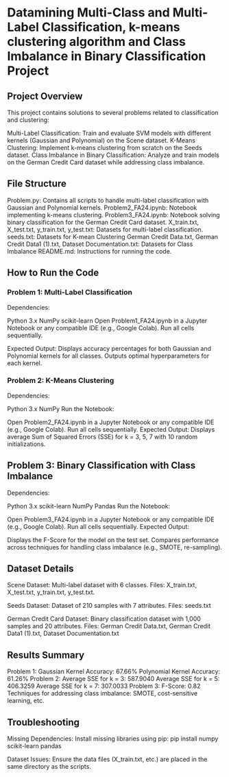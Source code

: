 # Datamining Multi-Class and Multi-Label Classification,  k-means clustering algorithm and Class Imbalance in Binary Classification Project
## Project Overview
This project contains solutions to several problems related to classification and clustering:

Multi-Label Classification: Train and evaluate SVM models with different kernels (Gaussian and Polynomial) on the Scene dataset.
K-Means Clustering: Implement k-means clustering from scratch on the Seeds dataset.
Class Imbalance in Binary Classification: Analyze and train models on the German Credit Card dataset while addressing class imbalance.

## File Structure
Problem.py: Contains all scripts to handle multi-label classification with Gaussian and Polynomial kernels.
Problem2_FA24.ipynb: Notebook implementing k-means clustering.
Problem3_FA24.ipynb: Notebook solving binary classification for the German Credit Card dataset.
X_train.txt, X_test.txt, y_train.txt, y_test.txt: Datasets for multi-label classification.
seeds.txt: Datasets for K-mean Clustering
German Credit Data.txt, German Credit Data1 (1).txt, Dataset Documentation.txt: Datasets for Class Imbalance
README.md: Instructions for running the code.

## How to Run the Code
### Problem 1: Multi-Label Classification
Dependencies:

Python 3.x
NumPy
scikit-learn
Open Problem1_FA24.ipynb in a Jupyter Notebook or any compatible IDE (e.g., Google Colab).
Run all cells sequentially.

Expected Output: Displays accuracy percentages for both Gaussian and Polynomial kernels for all classes.
Outputs optimal hyperparameters for each kernel.

### Problem 2: K-Means Clustering
Dependencies:

Python 3.x
NumPy
Run the Notebook:

Open Problem2_FA24.ipynb in a Jupyter Notebook or any compatible IDE (e.g., Google Colab).
Run all cells sequentially.
Expected Output: Displays average Sum of Squared Errors (SSE) for k = 3, 5, 7 with 10 random initializations.

## Problem 3: Binary Classification with Class Imbalance
Dependencies:

Python 3.x
scikit-learn
NumPy
Pandas
Run the Notebook:

Open Problem3_FA24.ipynb in a Jupyter Notebook or any compatible IDE (e.g., Google Colab).
Run all cells sequentially.
Expected Output:

Displays the F-Score for the model on the test set.
Compares performance across techniques for handling class imbalance (e.g., SMOTE, re-sampling).

## Dataset Details
Scene Dataset:
Multi-label dataset with 6 classes.
Files: X_train.txt, X_test.txt, y_train.txt, y_test.txt.

Seeds Dataset:
Dataset of 210 samples with 7 attributes.
Files: seeds.txt

German Credit Card Dataset:
Binary classification dataset with 1,000 samples and 20 attributes.
Files: German Credit Data.txt, German Credit Data1 (1).txt, Dataset Documentation.txt

## Results Summary
Problem 1:
Gaussian Kernel Accuracy: 67.66%
Polynomial Kernel Accuracy: 61.26%
Problem 2:
Average SSE for k = 3: 587.9040
Average SSE for k = 5: 406.3259
Average SSE for k = 7: 307.0033
Problem 3:
F-Score: 0.82
Techniques for addressing class imbalance: SMOTE, cost-sensitive learning, etc.

## Troubleshooting
Missing Dependencies: Install missing libraries using pip:
pip install numpy scikit-learn pandas

Dataset Issues: Ensure the data files (X_train.txt, etc.) are placed in the same directory as the scripts.
